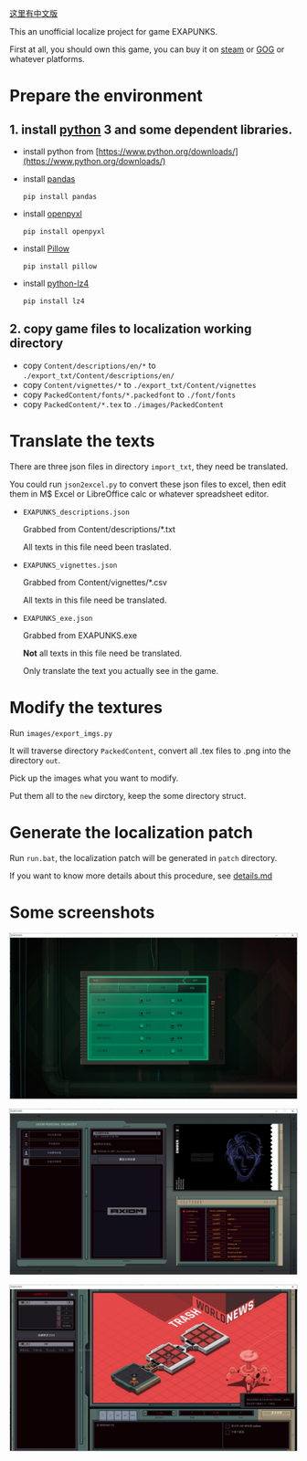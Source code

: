 [这里有中文版](README.zh.md)

This an unofficial localize project for game EXAPUNKS.

First at all, you should own this game, you can buy it on [steam](https://store.steampowered.com/app/716490/EXAPUNKS/) or [GOG](https://www.gog.com/game/exapunks) or whatever platforms.

# Prepare the environment
## 1. install [python](https://www.python.org/) 3 and some dependent libraries.

* install python from [https://www.python.org/downloads/](https://www.python.org/downloads/)

* install [pandas](https://pandas.pydata.org/)

    ```
    pip install pandas
    ```
* install [openpyxl](https://openpyxl.readthedocs.io/en/stable/)
    ```
    pip install openpyxl
    ```
* install [Pillow](https://python-pillow.org/)
    ```
    pip install pillow
    ```

* install [python-lz4](https://github.com/python-lz4/python-lz4)
    ```
    pip install lz4
    ```

## 2. copy game files to localization working directory

* copy ``Content/descriptions/en/*`` to ``./export_txt/Content/descriptions/en/``
* copy ``Content/vignettes/*`` to ``./export_txt/Content/vignettes``
* copy ``PackedContent/fonts/*.packedfont`` to ``./font/fonts``
* copy ``PackedContent/*.tex`` to ``./images/PackedContent``

# Translate the texts
There are three json files in directory ``import_txt``, they need be translated.

You could run ``json2excel.py`` to convert these json files to excel, then edit them in M$ Excel or LibreOffice calc or whatever spreadsheet editor.

* ``EXAPUNKS_descriptions.json``

    Grabbed from Content/descriptions/*.txt

    All texts in this file need been traslated.

* ``EXAPUNKS_vignettes.json``

    Grabbed from Content/vignettes/*.csv

    All texts in this file need be translated.

* ``EXAPUNKS_exe.json``

    Grabbed from EXAPUNKS.exe

    **Not** all texts in this file need be translated. 
    
    Only translate the text you actually see in the game.

# Modify the textures
Run ``images/export_imgs.py`` 

It will traverse directory ``PackedContent``, convert all .tex files to .png into the directory ``out``.

Pick up the images what you want to modify.

Put them all to the ``new`` dirctory, keep the some directory struct.

# Generate the localization patch
Run ``run.bat``, the localization patch will be generated in ``patch`` directory.

If you want to know more details about this procedure, see [details.md](details.md)

# Some screenshots
![](screenshot/screenshot_1.jpg)

![](screenshot/screenshot_2.jpg)

![](screenshot/screenshot_3.jpg)
